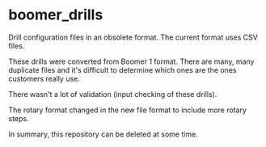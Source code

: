 # boomer_drills
Drill configuration files in an obsolete format.  The current format uses CSV files.

These drills were converted from Boomer 1 format. There are many, many duplicate files and it's difficult to determine which ones are the ones customers really use.

There wasn't a lot of validation (input checking of these drills).

The rotary format changed in the new file format to include more rotary steps.

In summary, this repository can be deleted at some time.
